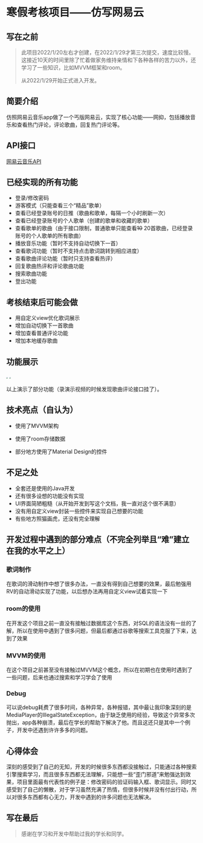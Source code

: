 # 寒假考核项目——仿写网易云

## 写在之前

> 此项目2022/1/20左右才创建，在2022/1/29才第三次提交，速度比较慢。这接近10天的时间里除了忙着做家务维持亲情和下各种各样的苦力以外，还学习了一些知识，比如MVVM框架和room。
>
> 从2022/1/29开始正式进入开发。

## 简要介绍

仿照网易云音乐app做了一个丐版网易云，实现了核心功能——网抑，包括播放音乐和查看热门评论，评论歌曲，回复热门评论等。

## API接口

[网易云音乐API](https://neteasecloudmusicapi.vercel.app/#/)

## 已经实现的所有功能

* 登录/修改密码
* 游客模式（只能查看三个“精品”歌单）
* 查看已经登录账号的日推（歌曲和歌单，每隔一个小时刷新一次）
* 查看已经登录账号的个人歌单（创建的歌单和收藏的歌单）
* 查看歌单的歌曲（由于接口限制，普通歌单只能查看~~10~~  20首歌曲，已经登录账号的个人歌单的所有歌曲）
* 播放音乐功能（暂时不支持自动切换下一首）
* 查看歌词功能（暂时不支持点击歌词跳转到相应进度）
* 查看歌曲评论功能（暂时只支持查看热评）
* 回复歌曲热评和评论歌曲功能
* 搜索歌曲功能
* 登出功能

## 考核结束后可能会做

* 用自定义view优化歌词展示
* 增加自动切换下一首歌曲
* 增加查看普通评论功能
* 增加本地缓存歌曲

## 功能展示

<img src="http://42.192.50.23:8888/down/tdC280KlD827" style="zoom:25%;" />



<img src="http://42.192.50.23:8888/down/GkTKMGtRDJpX" style="zoom:25%;" />

以上演示了部分功能（录演示视频的时候发现歌曲评论接口挂了）。

## 技术亮点（自认为）

* 使用了MVVM架构

* 使用了room存储数据

* 部分地方使用了Material Design的控件

  

## 不足之处

* 全套还是使用的Java开发
* 还有很多设想的功能没有实现
* UI界面简陋粗糙（从开始开发到写这个文档，我一直对这个很不满意）
* 没有用自定义view封装一些控件来实现自己想要的功能
* 有些地方照猫画虎，还没有完全理解

## 开发过程中遇到的部分难点（不完全列举且“难”建立在我的水平之上）

### 歌词制作

在歌词的滑动制作中想了很多办法，一直没有得到自己想要的效果，最后勉强用RV的自动滑动实现了功能，以后想办法再用自定义view试着实现一下

### room的使用

在开发这个项目之前一直没有接触过数据库这个东西，对SQL的语法没有一丝的了解，所以在使用中遇到了很多问题，但最后都通过谷歌等搜索工具克服了下来，达到了效果

### MVVM的使用

在这个项目之前甚至没有接触过MVVM这个概念，所以在初期也在使用时遇到了一些问题，后来也通过搜索和学习学会了使用

### Debug

可以说debug耗费了很多时间，各种异常，各种报错，其中最让我印象深刻的是MediaPlayer的IllegalStateException，由于缺乏使用的经验，导致这个异常多次抛出，app各种崩溃，最后在学长的帮助下解决了他。而且这还只是其中一个例子，开发中还遇到许许多多的问题。

## 心得体会

深刻的感受到了自己的无知，开发的时候很多东西都没接触过，只能通过各种搜索引擎搜索学习，而且很多东西都无法理解，只能想一些“歪门邪道”来勉强达到效果，项目里面最有代表性的例子是：修改密码的验证码输入框、歌词显示。同时又感受到了自己的懒散，对于学习虽然充满了热情，但很多时候并没有付出行动，所以对很多东西都有心无力，开发中遇到的许多问题也无法解决。

## 写在最后

>感谢在学习和开发中帮助过我的学长和同学。









